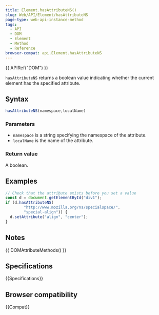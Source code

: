 ```yaml
---
title: Element.hasAttributeNS()
slug: Web/API/Element/hasAttributeNS
page-type: web-api-instance-method
tags:
  - API
  - DOM
  - Element
  - Method
  - Reference
browser-compat: api.Element.hasAttributeNS
---
```


{{ APIRef("DOM") }}

`hasAttributeNS` returns a boolean value indicating whether the current element has the specified attribute.

## Syntax

```js
hasAttributeNS(namespace,localName)
```

### Parameters

- `namespace` is a string specifying the namespace of the attribute.
- `localName` is the name of the attribute.

### Return value

A boolean.

## Examples

```js
// Check that the attribute exists before you set a value
const d = document.getElementById("div1");
if (d.hasAttributeNS(
        "http://www.mozilla.org/ns/specialspace/",
        "special-align")) {
  d.setAttribute("align", "center");
}
```

## Notes

{{ DOMAttributeMethods() }}

## Specifications

{{Specifications}}

## Browser compatibility

{{Compat}}
